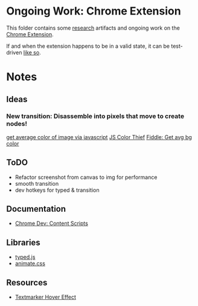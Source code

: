 # Ongoing Work: Chrome Extension

This folder contains some [research](research) artifacts and ongoing work on the [Chrome Extension](extension).

If and when the extension happens to be in a valid state, it can be test-driven [like so](https://developer.chrome.com/extensions/getstarted#unpacked).

# Notes
## Ideas

### New transition: Disassemble into pixels that move to create nodes!
[get average color of image via javascript](http://stackoverflow.com/questions/2541481/get-average-color-of-image-via-javascript)
[JS Color Thief](https://github.com/lokesh/color-thief/blob/master/src/color-thief.js)
[Fiddle: Get avg bg color](http://jsfiddle.net/xLF38/818/)

## ToDO
- Refactor screenshot from canvas to img for performance
- smooth transition
- dev hotkeys for typed & transition

## Documentation
- [Chrome Dev: Content Scripts](https://developer.chrome.com/extensions/content_scripts#pi)
## Libraries
- [typed.js](https://github.com/mattboldt/typed.js)
- [animate.css](https://github.com/daneden/animate.css)
## Resources
- [Textmarker Hover Effect](https://www.themepunch.com/freebies/textmarker-hover-effect/)

